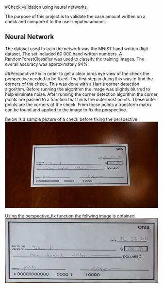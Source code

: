 #Check validation using neural networks

The purpose of this project is to validate the cash amount written on a check and compare it to the user imputed amount.
 
## Neural Network 
The dataset used to train the network was the MNIST hand written digit dataset. The set included 60 000 hand written numbers.  A RandomForestClassifier
was used to classify the training images.  The overall accuracy was approximately 94%.

##Perspective Fix
In order to get a clear birds eye view of the check the perspective needed to be fixed.
The first step in doing this was to find the corners of the check.  This was done with a Harris corner detection algorithm. 
Before running the algorithm the image was slightly blurred to help eliminate noise.
After running the corner detection algorithm the corner points are passed to a function that finds the outermost points.
These outer points are the corners of the check.
From these points a transform matrix can be found and applied to the image to fix the perspective.


Below is a sample picture of a check before fixing the perspective
![alt tag](https://raw.githubusercontent.com/DanGravel/Machine-Learning/master/CheckValidation/Sample%20Images/Checks/check1.jpg)

Using the perspective_fix function the follwing image is obtained.
![alt tag](https://raw.githubusercontent.com/DanGravel/Machine-Learning/master/CheckValidation/Sample%20Images/Checks/perspectiveFix1.jpg)
